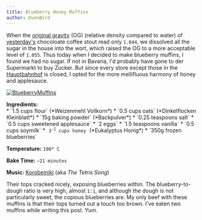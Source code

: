 ```yaml
---
title: Blueberry Honey Muffins
author: OvenBird
---
```


When the [original gravity](http://en.wikipedia.org/wiki/Gravity_%28alcoholic_beverage%29) (OG) (relative density compared to water) of [yesterday's](http://www.sketchbrewing.com/2014/02/coffee-stout-round-2.html) chocoloate coffee stout read only `1.044`, we dissolved all the sugar in the house into the wort, which raised the OG to a more acceptable level of `1.055`. Thus today when I decided to make blueberry muffins, I found we had no sugar. If not in Bavaria, I'd probably have gone to der Supermarkt to buy Zucker. But since every store except those in the [Hauptbahnhof](http://en.wikipedia.org/wiki/M%C3%BCnchen_Hauptbahnhof) is closed, I opted for the more mellifluous harmony of honey and applesauce.

[![BlueberryMuffins](http://i.imgur.com/bRXvQ5Fl.jpg "blueberry muffins")](http://i.imgur.com/bRXvQ5F.jpg)
<p style="margin: 0px"><b>Ingredients:</b></p>
 * `1.5 cups flour` (*Weizenmehl Vollkorn*)  
 * `0.5 cups oats` (*Dinkelflocken Kleinblatt*)   
 * `15g baking powder` (*Backpulver*)  
 * `0.25 teaspoons salt`  
 * `0.5 cups sweetened applesauce`  
 * `2 eggs`  
 * `1.5 teaspoons vanilla`  
 * `0.5 cups soymilk`  
 * <code style="padding: 5px 5px">3<sup>-1</sup> cups honey</code> (*Eukalyptus Honig*)  
 * `350g frozen blueberries`


**Temperature:** <code>190<b>&deg;</b> C</code>

**Bake Time:** `~21 minutes`

**Music:** [Korobeiniki](http://en.wikipedia.org/wiki/Korobeiniki) (aka *The Tetris Song*) 

Their tops cracked nicely, exposing blueberries within. The blueberry-to-dough ratio is very high, almost `1:1`, and although the dough is not particularly sweet, the copious blueberries are. My only beef with these muffins is that their tops turned out a touch too brown. I've eaten two muffins while writing this post. Yum.

